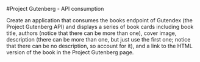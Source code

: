 #Project Gutenberg - API consumption

Create an application that consumes the books endpoint of Gutendex (the Project Gutenberg API) and displays a series of book cards including book title, authors (notice that there can be more than one), cover image, description (there can be more than one, but just use the first one; notice that there can be no description, so account for it), and a link to the HTML version of the book in the Project Gutenberg page.
